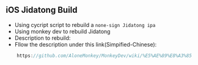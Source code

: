 ## iOS Jidatong Build
* Using cycript script to rebuild a `none-sign Jidatong ipa`
* Using monkey dev to rebuild Jidatong
* Description to rebuild:
* Fllow the description under this link(Simpified-Chinese):
```javascript
    https://github.com/AloneMonkey/MonkeyDev/wiki/%E5%AE%89%E8%A3%85
```
